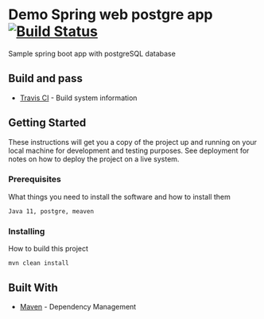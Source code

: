 # Demo Spring web postgre app  [![Build Status](https://travis-ci.com/tomasmilo91/demo-spring-web-postgre.svg?branch=master)](https://travis-ci.com/tomasmilo91/demo-spring-web-postgre)

Sample spring boot app with postgreSQL database

## Build and pass

* [Travis CI](https://travis-ci.com/tomasmilo91/demo-spring-web-postgre) - Build system information

## Getting Started

These instructions will get you a copy of the project up and running on your local machine for development and testing purposes. See deployment for notes on how to deploy the project on a live system.

### Prerequisites
What things you need to install the software and how to install them

```
Java 11, postgre, meaven
```

### Installing

How to build this project

```
mvn clean install
```

## Built With

* [Maven](https://maven.apache.org/) - Dependency Management
